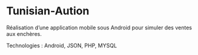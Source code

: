# Tunisian-Aution

Réalisation d’une application mobile sous Android pour simuler des ventes aux enchères.

Technologies : Android, JSON, PHP, MYSQL
